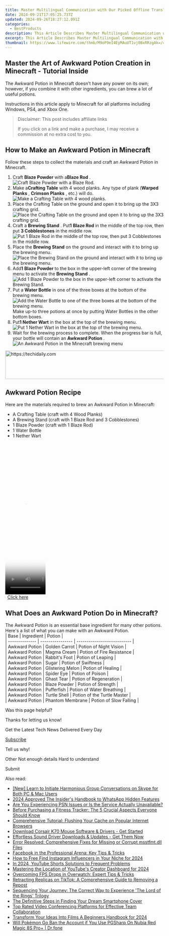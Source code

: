 ```yaml
---
title: Master Multilingual Communication with Our Picked Offline Translator Software Collection
date: 2024-09-21T17:05:25.737Z
updated: 2024-09-26T18:27:12.091Z
categories:
  - BestProducts
description: This Article Describes Master Multilingual Communication with Our Picked Offline Translator Software Collection
excerpt: This Article Describes Master Multilingual Communication with Our Picked Offline Translator Software Collection
thumbnail: https://www.lifewire.com/thmb/M9oP9eI4EyMAuUT1vj0BxRRzgAk=/400x300/filters:no_upscale():max_bytes(150000):strip_icc():format(webp)/Translations-c6272ebd941342bfa04830d6b928a709.jpg
---
```


## Master the Art of Awkward Potion Creation in Minecraft - Tutorial Inside
 The Awkward Potion in Minecraft doesn't have any power on its own; however, if you combine it with other ingredients, you can brew a lot of useful potions.

 Instructions in this article apply to Minecraft for all platforms including Windows, PS4, and Xbox One.

>  Disclaimer: This post includes affiliate links
>
>  If you click on a link and make a purchase, I may receive a commission at no extra cost to you.
>

## How to Make an Awkward Potion in Minecraft

 Follow these steps to collect the materials and craft an Awkward Potion in Minecraft.  

1. Craft **Blaze Powder** with a**Blaze Rod** .  
![Craft Blaze Powder with a Blaze Rod.](https://www.lifewire.com/thmb/qSMCUF6bbvZMVtIw7PWru7OxLnk=/1500x0/filters:no_upscale():max_bytes(150000):strip_icc():format(webp)/001-17cf8c053f0a43a7ad87853eab45ff92.jpg)
2. Make a**Crafting Table** with 4 wood planks. Any type of plank (**Warped Planks** , **Crimson Planks** , etc.) will do.  
![Make a Crafting Table with 4 wood planks.](https://www.lifewire.com/thmb/FrhprZpyD-UmvnQ8_WU_j2ywbTM=/1500x0/filters:no_upscale():max_bytes(150000):strip_icc():format(webp)/002-2b6becda954b4f6ca22144303a9d7a30.jpg)
3. Place the Crafting Table on the ground and open it to bring up the 3X3 crafting grid.  
![Place the Crafting Table on the ground and open it to bring up the 3X3 crafting grid.](https://www.lifewire.com/thmb/_KMBsLRFlAKz_Vsv7IDm4NPdlsc=/1500x0/filters:no_upscale():max_bytes(150000):strip_icc():format(webp)/003-7747868208ee4f78a3588c8c7f34ed57.jpg)
4. Craft a **Brewing Stand** . Put**1** **Blaze Rod** in the middle of the top row, then put **3 Cobblestones** in the middle row.  
![Put 1 Blaze Rod in the middle of the top row, then put 3 Cobblestones in the middle row.](https://www.lifewire.com/thmb/xhvaykHAzNU4zphBdJKIhTqT72A=/1500x0/filters:no_upscale():max_bytes(150000):strip_icc():format(webp)/004-ca12414471df435c88e8e25d694c853e.jpg)
5. Place the **Brewing Stand** on the ground and interact with it to bring up the brewing menu.  
![Place the Brewing Stand on the ground and interact with it to bring up the brewing menu.](https://www.lifewire.com/thmb/YfgJEhKKlkc-7vyOQvB0NpYmHxY=/1500x0/filters:no_upscale():max_bytes(150000):strip_icc():format(webp)/005-76b8ca6ad2c04b3c95e6a7c15bb0f401.jpg)
6. Add**1** **Blaze Powder** to the box in the upper-left corner of the brewing menu to activate the **Brewing Stand** .  
![Add 1 Blaze Powder to the box in the upper-left corner to activate the Brewing Stand.](https://www.lifewire.com/thmb/ePA5ABxVZJ_IXRMUbvCLECLQryw=/1500x0/filters:no_upscale():max_bytes(150000):strip_icc():format(webp)/006-132e911c37704b818f71e52c2a4c2b6e.jpg)
7. Put a **Water Bottle** in one of the three boxes at the bottom of the brewing menu.  
![Add the Water Bottle to one of the three boxes at the bottom of the brewing menu.](https://www.lifewire.com/thmb/XN8yw9gjspE70SuTZBbP7LahfTg=/1500x0/filters:no_upscale():max_bytes(150000):strip_icc():format(webp)/007-483d26234f9a46d49dcc4cb51bdc1556.jpg)  
 Make up-to three potions at once by putting Water Bottles in the other bottom boxes.
8. Put**1 Nether Wart** in the box at the top of the brewing menu.  
![Put 1 Nether Wart in the box at the top of the brewing menu.](https://www.lifewire.com/thmb/MjgshJ6DqtRW1P8bW7GvdnTRDOQ=/1500x0/filters:no_upscale():max_bytes(150000):strip_icc():format(webp)/008-7bb3bff99f2d4daebf1c93c83857ae01.jpg)
9. Wait for the brewing process to complete. When the progress bar is full, your bottle will contain an **Awkward Potion** .  
![An Awkward Potion in the Minecraft brewing menu](https://www.lifewire.com/thmb/Xzcxnyt-aDK0ePczNoemcIAZvHg=/1500x0/filters:no_upscale():max_bytes(150000):strip_icc():format(webp)/009-0b25cf0050e941f79637b623ef38296d.jpg)  

<!-- affiliate ads begin -->
<a href="https://wigfever.sjv.io/c/5597632/2014859/22899" target="_top" id="2014859">
  <img src="//a.impactradius-go.com/display-ad/22899-2014859" border="0" alt="https://techidaily.com" width="728" height="90"/>
</a>
<img height="0" width="0" src="https://wigfever.sjv.io/i/5597632/2014859/22899" style="position:absolute;visibility:hidden;" border="0" />
<!-- affiliate ads end -->

## Awkward Potion Recipe

 Here are the materials required to brew an Awkward Potion in Minecraft:  

* A Crafting Table (craft with 4 Wood Planks)  
* A Brewing Stand (craft with 1 Blaze Rod and 3 Cobblestones)  
* 1 Blaze Powder (craft with 1 Blaze Rod)  
* 1 Water Bottle  
* 1 Nether Wart  

<!-- affiliate ads begin -->
<span id="1977028">
					<video width="128" height="480" style="cursor:pointer"
           poster="//a.impactradius-go.com/display-clicktoplayimage/1977028.png"
           onclick="if(!this.playClicked){this.play();this.setAttribute('controls',true);this.playClicked=true;}">
	   <source src="//a.impactradius-go.com/display-ad/22993-1977028">
	   <img src="//a.impactradius-go.com/display-clicktoplayimage/1977028.png" style="border: none; height: 100%; width: 100%; object-fit: contain">
	</video>
	<div style="width:80px;text-align:center"><a href="javascript:window.open(decodeURIComponent('https%3A%2F%2Fhomestyler.sjv.io%2Fc%2F5597632%2F1977028%2F22993'), '_blank');void(0);">Click here</a></div>
</span>
<img height="0" width="0" src="https://imp.pxf.io/i/5597632/1977028/22993" style="position:absolute;visibility:hidden;" border="0" />
<!-- affiliate ads end -->

## What Does an Awkward Potion Do in Minecraft?

 The Awkward Potion is an essential base ingredient for many other potions. Here's a list of what you can make with an Awkward Potion.  
| Base           | Ingredient       | Potion                      |  
| -------------- | ---------------- | --------------------------- |  
| Awkward Potion | Golden Carrot    | Potion of Night Vision      |  
| Awkward Potion | Magma Cream      | Potion of Fire Resistance   |  
| Awkward Potion | Rabbit's Foot    | Potion of Leaping           |  
| Awkward Potion | Sugar            | Potion of Swiftness         |  
| Awkward Potion | Glistering Melon | Potion of Healing           |  
| Awkward Potion | Spider Eye       | Potion of Poison            |  
| Awkward Potion | Ghast Tear       | Potion of Regeneration      |  
| Awkward Potion | Blaze Powder     | Potion of Strength          |  
| Awkward Potion | Pufferfish       | Potion of Water Breathing   |  
| Awkward Potion | Turtle Shell     | Potion of the Turtle Master |  
| Awkward Potion | Phantom Membrane | Potion of Slow Falling      |

Was this page helpful?

Thanks for letting us know!

 Get the Latest Tech News Delivered Every Day

[Subscribe](https://www.lifewire.com/#)

Tell us why!

 Other  Not enough details  Hard to understand

 Submit

<ins class="adsbygoogle"
     style="display:block"
     data-ad-format="autorelaxed"
     data-ad-client="ca-pub-7571918770474297"
     data-ad-slot="1223367746"></ins>

<ins class="adsbygoogle"
     style="display:block"
     data-ad-client="ca-pub-7571918770474297"
     data-ad-slot="8358498916"
     data-ad-format="auto"
     data-full-width-responsive="true"></ins>

<span class="atpl-alsoreadstyle">Also read:</span>
<div><ul>
<li><a href="https://screen-sharing-recording.techidaily.com/new-learn-to-initiate-harmonious-group-conversations-on-skype-for-both-pc-and-mac-users/"><u>[New] Learn to Initiate Harmonious Group Conversations on Skype for Both PC & Mac Users</u></a></li>
<li><a href="https://article-helps.techidaily.com/2024-approved-the-insiders-handbook-to-whatsapp-hidden-features/"><u>2024 Approved The Insider's Handbook to WhatsApp Hidden Features</u></a></li>
<li><a href="https://technical-tips.techidaily.com/are-you-experiencing-psn-issues-or-is-the-service-actually-unavailable/"><u>Are You Experiencing PSN Issues or Is the Service Actually Unavailable?</u></a></li>
<li><a href="https://technical-tips.techidaily.com/before-purchasing-a-fitness-tracker-the-5-crucial-aspects-everyone-should-know/"><u>Before Purchasing a Fitness Tracker: The 5 Crucial Aspects Everyone Should Know</u></a></li>
<li><a href="https://technical-tips.techidaily.com/comprehensive-tutorial-flushing-your-cache-on-popular-internet-browsers/"><u>Comprehensive Tutorial: Flushing Your Cache on Popular Internet Browsers</u></a></li>
<li><a href="https://technical-tips.techidaily.com/download-corsair-k70-mouse-software-and-drivers-get-started/"><u>Download Corsair K70 Mouse Software & Drivers - Get Started</u></a></li>
<li><a href="https://driver-download.techidaily.com/1722969936385-effortless-sound-driver-downloads-and-updates-get-them-now/"><u>Effortless Sound Driver Downloads & Updates - Get Them Now</u></a></li>
<li><a href="https://technical-tips.techidaily.com/error-resolved-comprehensive-fixes-for-missing-or-corrupt-msstfmtdll-files/"><u>Error Resolved: Comprehensive Fixes for Missing or Corrupt msstfmt.dll Files</u></a></li>
<li><a href="https://facebook.techidaily.com/facebook-in-the-professional-arena-key-tips-and-tricks/"><u>Facebook in the Professional Arena: Key Tips & Tricks</u></a></li>
<li><a href="https://instagram-video-files.techidaily.com/how-to-free-find-instagram-influencers-in-your-niche-for-2024/"><u>How to Free Find Instagram Influencers in Your Niche for 2024</u></a></li>
<li><a href="https://youtube-webster.techidaily.com/24-youtube-shorts-solutions-to-frequent-problems/"><u>In 2024, YouTube Shorts Solutions to Frequent Problems</u></a></li>
<li><a href="https://youtube-web.techidaily.com/ring-the-location-of-youtubes-creator-dashboard-for-2024/"><u>Mastering the Location of YouTube's Creator Dashboard for 2024</u></a></li>
<li><a href="https://win-blog.techidaily.com/overcoming-fps-drops-in-overwatch-expert-tips-and-tricks/"><u>Overcoming FPS Drops in Overwatch: Expert Tips & Tricks</u></a></li>
<li><a href="https://technical-tips.techidaily.com/retracting-replicas-on-tiktok-a-comprehensive-guide-to-removing-a-repost/"><u>Retracting Replicas on TikTok: A Comprehensive Guide to Removing a Repost</u></a></li>
<li><a href="https://technical-tips.techidaily.com/sequencing-your-journey-the-correct-way-to-experience-the-lord-of-the-rings-trilogy/"><u>Sequencing Your Journey: The Correct Way to Experience 'The Lord of the Rings' Trilogy</u></a></li>
<li><a href="https://technical-tips.techidaily.com/the-definitive-steps-in-finding-your-dream-smartphone-cover/"><u>The Definitive Steps in Finding Your Dream Smartphone Cover</u></a></li>
<li><a href="https://technical-tips.techidaily.com/top-rated-video-conferencing-platforms-for-effective-team-collaboration/"><u>Top Rated Video Conferencing Platforms for Effective Team Collaboration</u></a></li>
<li><a href="https://ai-video-tools.techidaily.com/transform-your-ideas-into-films-a-beginners-handbook-for-2024/"><u>Transform Your Ideas Into Films A Beginners Handbook for 2024</u></a></li>
<li><a href="https://pokemon-go-android.techidaily.com/will-pokemon-go-ban-the-account-if-you-use-pgsharp-on-nubia-red-magic-8s-proplus-drfone-by-drfone-virtual-android/"><u>Will Pokémon Go Ban the Account if You Use PGSharp On Nubia Red Magic 8S Pro+ | Dr.fone</u></a></li>
</ul></div>

